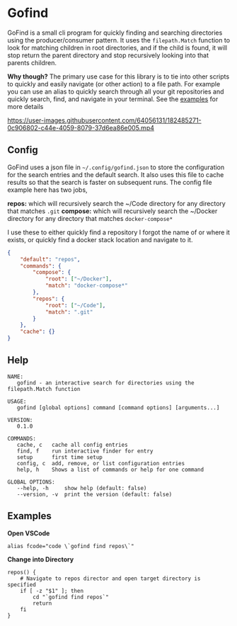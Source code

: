 # Gofind

GoFind is a small cli program for quickly finding and searching directories using the producer/consumer pattern. It uses the `filepath.Match` function to look for matching children in root directories, and if the child is found, it will stop return the parent directory and stop recursively looking into that parents children.

**Why though?** The primary use case for this library is to tie into other scripts to quickly and easily navigate (or other action) to a file path. For example you can use an alias to quickly search through all your git repositories and quickly search, find, and navigate in your terminal. See the [examples](#examples) for more details

https://user-images.githubusercontent.com/64056131/182485271-0c906802-c44e-4059-8079-37d6ea86e005.mp4

## Config
GoFind uses a json file in `~/.config/gofind.json` to store the configuration for the search entries and the default search. It also uses this file to cache results so that the search is faster on subsequent runs. The config file example here has two jobs,

**repos:** which will recursively search the ~/Code directory for any directory that matches `.git`
**compose:** which will recursively search the ~/Docker directory for any directory that matches `docker-compose*`

I use these to either quickly find a repository I forgot the name of or where it exists, or quickly find a docker stack location and navigate to it.

```json
{
    "default": "repos",
    "commands": {
        "compose": {
            "root": ["~/Docker"],
            "match": "docker-compose*"
        },
        "repos": {
            "root": ["~/Code"],
            "match": ".git"
        }
    },
    "cache": {}
}
```

## Help

```shell
NAME:
   gofind - an interactive search for directories using the filepath.Match function

USAGE:
   gofind [global options] command [command options] [arguments...]

VERSION:
   0.1.0

COMMANDS:
   cache, c   cache all config entries
   find, f    run interactive finder for entry
   setup      first time setup
   config, c  add, remove, or list configuration entries
   help, h    Shows a list of commands or help for one command

GLOBAL OPTIONS:
   --help, -h     show help (default: false)
   --version, -v  print the version (default: false)
```

## Examples


**Open VSCode**

```shell
alias fcode="code \`gofind find repos\`"
```

**Change into Directory**

```shell
repos() {
    # Navigate to repos director and open target directory is specified
    if [ -z "$1" ]; then
        cd "`gofind find repos`"
        return
    fi
}
```
